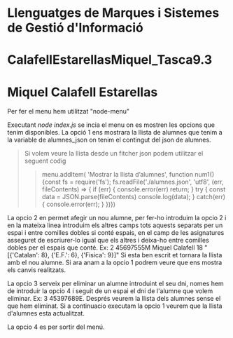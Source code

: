 # Llenguatges de Marques i Sistemes de Gestió d'Informació

# CalafellEstarellasMiquel_Tasca9.3

# Miquel Calafell Estarellas


Per fer el menu hem utilitzat "node-menu"

Executant _node index.js_ se incia el menu on es mostren les opcions que tenim disponibles.
La opció 1 ens mostrara la llista de alumnes que tenim a la variable de alumnes_json on tenim el 
contingut del json de alumnes.

> Si volem veure la llista desde un fitcher json podem utilitzar el seguent codig
>
>> menu.addItem( 
        'Mostrar la llista d’alumnes',
        function num1() {const fs = require('fs');
        fs.readFile('./alumnes.json', 'utf8', (err, fileContents) => {
            if (err) {
                console.error(err)
                return;
            }
            try {
                const data = JSON.parse(fileContents)
                console.log(data);
            } catch(err) {
                console.error(err);
            }
        })})

La opcio 2 en permet afegir un nou alumne, per fer-ho introduim la opcio 2 i en la mateixa linea introduim els altres camps tots aquests separats per un espai i entre comilles dobles si conté espais, en el camp de les asignatures asseguret de escriurer-lo igual que els altres i deixa-ho entre comilles dobles per el espais que conté.
Ex: 2 45697555M Miquel Calafell 18 "[{'Catalan': 8}, {'E.F.': 6}, {'Fisica': 9}]"
Si esta ben escrit et tornara la llista amb el nou alumne. Si ara anam a la opcio 1 podrem veure que ens 
mostra els canvis realitzats.


La opcio 3 serveix per eliminar un alumne introduint el seu dni, nomes hem de introduir la opcio 4 i seguit de un espai el dni de l'alumne que volem eliminar. Ex: 3 45397689E.
Després veurem la llista dels alumnes sense el que hem eliminat. Si a continuacio executam la opcio 1 veurem que la llista d'alumnes esta actualitzat.

La opcio 4 es per sortir del menú.
